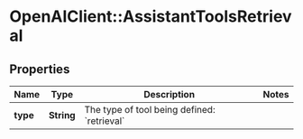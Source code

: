 # OpenAIClient::AssistantToolsRetrieval

## Properties
Name | Type | Description | Notes
------------ | ------------- | ------------- | -------------
**type** | **String** | The type of tool being defined: &#x60;retrieval&#x60; | 

